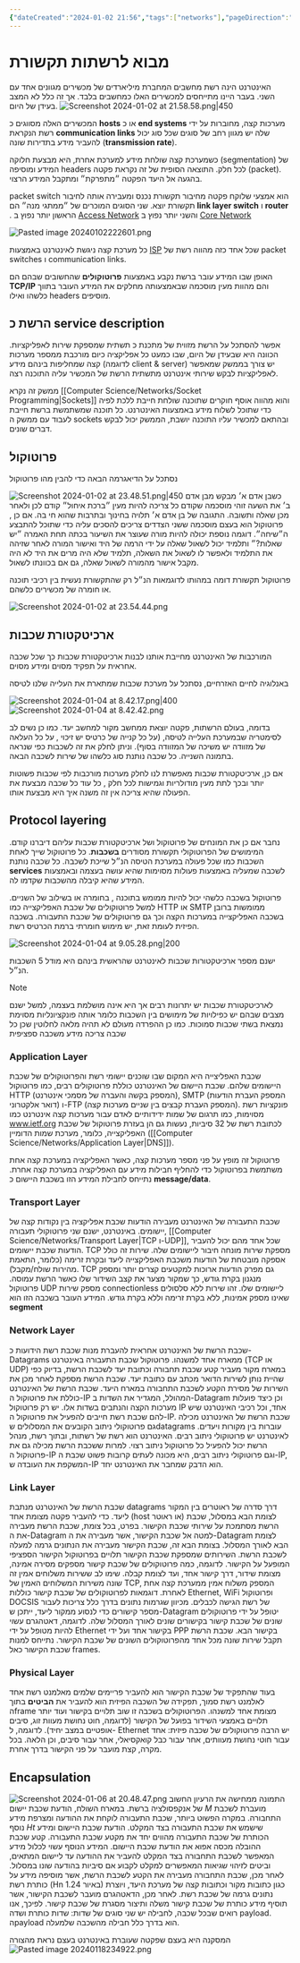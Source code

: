 ```yaml
---
{"dateCreated":"2024-01-02 21:56","tags":["networks"],"pageDirection":"rtl","dg-publish":true,"permalink":"/computer-science/networks/computer-networks-intro-and-protocol-layers/","dgPassFrontmatter":true}
---
```


# מבוא לרשתות תקשורת
האינטרנט הינה רשת מחשבים המחברת מיליארדים של מכשירים מגוונים אחד עם השני.
בעבר היינו מתייחסים למכשירים האלו כמחשבים בלבד. אך זה כלל לא המצב בעידן של היום.
![Screenshot 2024-01-02 at 21.58.58.png|450](/img/user/Assets/Screenshot%202024-01-02%20at%2021.58.58.png)

המכשירים האלה מסווגים כ __hosts__ או כ __end systems__
מערכות קצה, מחוברות על ידי רשת הנקראת __communication links__ שלה יש מגוון רחב של סוגים שכל סוג יכול להעביר מידע בתדירות שונה (__transmission rate__). 

כשמערכת קצה שולחת מידע למערכת אחרת, היא מבצעת חלוקה (segmentation) של המידע ומוסיפה headers לכל חלק. התוצאה הסופית של זה נקראת פקטה (packet).
בהגעה אל היעד הפקטה ״מתפרקת״ ומתקבל המידע הרצוי.

packet switch הוא אמצעי שלוקח פקטה מחיבור תקשורת נכנס ומעבירה אותה לחיבור תקשורת יוצא. שני הסוגים המוכרים של ״ממתגי מנה״ הם __link layer switch__ ו __router__ . הראשון יותר נפוץ ב [Access Network](https://www.techtarget.com/whatis/definition/access-network) והשני יותר נפוץ ב [Core Network](https://drivenets.com/resources/education-center/what-is-a-core-network/)

![Pasted image 20240102222601.png](/img/user/Assets/Pasted%20image%2020240102222601.png)

כל מערכת קצה ניגשת לאינטרנט באמצעות [ISP](https://www.verizon.com/about/blog/isp-meaning) שכל אחד כזה מהווה רשת של packet switches ו communication links.

האופן שבו המידע עובר ברשת נקבע באמצעות __פרוטוקולים__ שהחשובים שבהם הם __TCP/IP__ והם מהוות מעין מוסכמה שבאמצעותה מחלקים את המידע העובר בתווך כלשהו ואילו headers מוסיפים.
## הרשת כ service description
אפשר להסתכל על הרשת מזווית של מתכנת כ תשתית שמספקת שירות לאפליקציות.
הכוונה היא שבעידן של היום, שבו כמעט כל אפליקציה כיום מורכבת ממספר מערכות קצה שמחליפות בינהם מידע (לדוגמה client & server) יש צורך בממשק שמאפשר לאפליקציות לבקש שירותי אינטרנט מתשתית הרשת של המכשיר עליה התוכנה רצה.

ממשק זה נקרא [[Computer Science/Networks/Socket Programming\|Sockets]] והוא מהווה אוסף חוקרים שתוכנה שולחת חייבת ללכת לפיה כדי שתוכל לשלוח מידע באמצעות האינטרנט.  כל תוכנה שמשתמשת ברשת חייבת לעבוד עם ממשק ה sockets ובהתאם למכשיר עליו התוכנה יושבת, הממשק יכול לבקש דברים שונים.
## פרוטוקול 
נסתכל על הדיאגרמה הבאה כדי להבין מהו פרוטוקול 

![Screenshot 2024-01-02 at 23.48.51.png|450](/img/user/Assets/Screenshot%202024-01-02%20at%2023.48.51.png)
כשבן אדם א׳ מבקש מבן אדם ב׳ את השעה זוהי מוסכמה שקודם כל צריכה להיות מעין ״ברכת איחול״ קודם לכן ולאחר מכן שאלה ותשובה. התגובה של בן אדם א׳ תלויה בחינוך ובתרבות שהוא חי בה. אם כן , פרוטוקול הוא בעצם מוסכמה ששני הצדדים צריכים להסכים עליה כדי שתוכל להתבצע ה״שיחה״. דוגמה נוספת יכולה להיות מורה שעוצר את השיעור בכתה תחת האמרה ״יש שאלות?״ ותלמיד יכול לשאול שאלה על ידי הרמה של היד ואישור המורה לאחר שזיהה את התלמיד ולאפשר לו לשאול את השאלה, תלמיד שלא היה מרים את היד לא היה מקבל אישור מהמורה לשאול שאלה, גם אם בכוונתו לשאול.

פרוטוקול תקשורת דומה במהותו לדוגמאות הנ״ל רק שהתקשורת נעשית בין רכיבי תוכנה או חומרה של מכשירים כלשהם. 

![Screenshot 2024-01-02 at 23.54.44.png](/img/user/Assets/Screenshot%202024-01-02%20at%2023.54.44.png)

## ארכיטקטורת שכבות
המורכבות של האינטרנט מחייבת אותנו לבנות ארכיטקטורת שכבות כך שכל שכבה אחראית על תפקיד מסוים ומידע מסוים.

באנלוגיה לחיים האזרחיים, נסתכל על מערכת שכבות שמתארת את העלייה שלנו לטיסה

![Screenshot 2024-01-04 at 8.42.17.png|400](/img/user/Assets/Screenshot%202024-01-04%20at%208.42.17.png)
![Screenshot 2024-01-04 at 8.42.42.png](/img/user/Assets/Screenshot%202024-01-04%20at%208.42.42.png)

בדומה, בעולם הרשתות, פקטה יוצאת ממחשב מקור למחשב יעד. כמו כן נשים לב לסימטריה שבמערכת העלייה לטיסה, (על כל קנייה של כרטיס יש זיכוי , על כל העלאה של מזוודה יש משיכה של המזוודה בסוף). וניתן לחלק את זה לשכבות כפי שנראה בתמונה השנייה. כל שכבה נותנת סוג כלשהו של שירות לשכבה הבאה.

אם כן, ארכיטקטורת שכבות מאפשרת לנו לחלק מערכות מורכבות לפי שכבות פשוטות יותר ובכך לתת מעין מודולריות וגמישות לכל חלק , כל עוד כל שכבה מבצעת את הפעולה שהיא צריכה אין זה משנה איך היא מבצעת אותו. 

## Protocol layering
נחבר אם כן את המונחים של פרוטוקול ושל ארכיטקטורת שכבות עליהם דיברנו קודם.
המימושים של הפרוטוקולי תקשורת מסודרים __בשכבות__. כל פרוטוקול שייך לאחת השכבות כמו שכל פעולה במערכת הטיסה הנ״ל שייכת לשכבה.
כל שכבה נותנת __services__ לשכבה שמעליה באמצעות פעולות מסוימות שהיא עושה בעצמה ובאמצעות המידע שהיא קיבלה מהשכבות שקדמו לה.

פרוטוקול בשכבה כלשהי יכול להיות ממומש בתוכנה , בחומרה או בשילוב של השניים. למשל פרוטוקולים של שכבת האפליקצייה כמו HTTP או SMTP ממומשות ברובן בשכבה האפליקצייה במערכות הקצה וכך גם פרוטוקולים של שכבת התעבורה. בשכבה הפיזית לעומת זאת, יש מימוש חומרתי ברמת הכרטיס רשת.

![Screenshot 2024-01-04 at 9.05.28.png|200](/img/user/Assets/Screenshot%202024-01-04%20at%209.05.28.png)

ישנם מספר ארכיטקטורות שכבות לאינטרנט שהראשית בינהם היא מודל 5 השכבות הנ״ל. 

>[!note] 
>לארכיטקטורת שכבות יש יתרונות רבים אך היא אינה מושלמת בעצמה, למשל ישנם מצבים שבהם יש כפילויות של מימושים בין השכבות כלומר אותה פונקציונליות מסוימת נמצאת בשתי שכבות סמוכות. כמו כן ההפרדה מעולם לא תהיה מלאה לחלוטין שכן כל שכבה צריכה מידע משכבה ספציפית

### Application Layer 
שכבת האפליצייה היא המקום שבו שוכנים יישומי רשת והפרוטוקולים של שכבת היישומים שלהם. שכבת היישום של האינטרנט כוללת פרוטוקולים רבים, כמו פרוטוקול HTTP (המספק בקשה והעברה של מסמכי אינטרנט), SMTP (המספק העברת הודעות דואר אלקטרוני) ו-FTP (המספק העברת קבצים בין שניים מערכות קצה). פונקציות רשת מסוימות, כמו תרגום של שמות ידידותיים לאדם עבור מערכות קצה אינטרנט כמו www.ietf.org לכתובת רשת של 32 סיביות, נעשות גם הן בעזרת פרוטוקול של שכבת האפליקצייה, כלומר, מערכת שמות הדומיין ([[Computer Science/Networks/Application Layer\|DNS]]). 

פרוטוקול זה מופץ על פני מספר מערכות קצה, כאשר האפליקציה במערכת קצה אחת משתמשת בפרוטוקול כדי להחליף חבילות מידע עם האפליקציה במערכת קצה אחרת. נתייחס לחבילת המידע הזו בשכבת היישום כ __message/data__. 

### Transport Layer
שכבת התעבורה של האינטרנט מעבירה הודעות שכבת אפליקציה בין נקודות קצה של יישומים. באינטרנט, ישנם שני פרוטוקולי תעבורה, [[Computer Science/Networks/Transport Layer\|TCP ו-UDP]], שכל אחד מהם יכול להעביר הודעות שכבת יישומים. TCP מספקת שירות מונחה חיבור ליישומים שלה. שירות זה כולל אספקה ​​מובטחת של הודעות משכבת האפליקצייה ליעד ובקרת זרימה (כלומר, התאמת מהירות שולח/מקבל). TCP גם מפרק הודעות ארוכות למקטעים קצרים יותר ומספק מנגנון בקרת גודש, כך שמקור מצער את קצב השידור שלו כאשר הרשת עמוסה. פרוטוקול UDP מספק שירות connectionless ליישומים שלו. זהו שירות ללא סלסולים שאינו מספק אמינות, ללא בקרת זרימה וללא בקרת גודש. המידע העובר בשכבה הזו הוא __segment__

### Network Layer
שכבת הרשת של האינטרנט אחראית להעברת מנות שכבת רשת הידועות כ-Datagrams ממארח ​​אחד למשנהו. פרוטוקול שכבת התעבורה באינטרנט (TCP או UDP) במארח מקור מעביר קטע שכבת תחבורה וכתובת יעד לשכבת הרשת, בדיוק כפי שהיית נותן לשירות הדואר מכתב עם כתובת יעד. שכבת הרשת מספקת לאחר מכן את השירות של מסירת הקטע לשכבת התחבורה במארח היעד.
שכבת הרשת של האינטרנט כוללת את פרוטוקול ה-IP המהולל, המגדיר את השדות ב-Datagram וכן כיצד פועלות מערכות הקצה והנתבים בשדות אלו. יש רק פרוטוקול IP אחד, וכל רכיבי האינטרנט שיש להם שכבת רשת חייבים להפעיל את פרוטוקול ה-IP. שכבת הרשת של האינטרנט מכילה גם פרוטוקולי ניתוב הקובעים את המסלולים שdatagrams עוברות בין מקורות ויעדים. לאינטרנט יש פרוטוקולי ניתוב רבים. האינטרנט הוא רשת של רשתות, ובתוך רשת, מנהל הרשת יכול להפעיל כל פרוטוקול ניתוב רצוי. למרות ששכבת הרשת מכילה גם את פרוטוקול ה-IP וגם פרוטוקולי ניתוב רבים, היא מכונה לעתים קרובות פשוט שכבת ה-IP, המשקפת את העובדה ש-IP הוא הדבק שמחבר את האינטרנט יחד.

### Link Layer
שכבת הרשת של האינטרנט מנתבת datagrams דרך סדרה של ראוטרים בין המקור ליעד. כדי להעביר פקטה מצומת אחד (host או ראוטר) לצומת הבא במסלול, שכבת הרשת מסתמכת על שירותי שכבת הקישור. בפרט, בכל צומת, שכבת הרשת מעבירה את ה-Datagram למטה אל שכבת הקישור, אשר מעבירה את ה-Datagram לצומת הבא לאורך המסלול. בצומת הבא זה, שכבת הקישור מעבירה את הנתונים גרמה למעלה לשכבת הרשת.
השירותים שמספקת שכבת הקישור תלויים בפרוטוקול הקישור הספציפי המופעל על הקישור. לדוגמה, כמה פרוטוקולים של שכבת קישור מספקים מסירה אמינה, מצומת שידור, דרך קישור אחד, ועד לצומת קבלה. שימו לב ששירות משלוחים אמין זה שונה משירות המשלוחים האמין של TCP, המספק משלוח אמין ממערכת קצה אחת לאחרת. דוגמאות לפרוטוקולים של שכבת קישור כוללות Ethernet, WiFi ופרוטוקול DOCSIS של רשת הגישה לכבלים. מכיוון שגרמות נתונים בדרך כלל צריכות לעבור מספר קישורים כדי לנסוע ממקור ליעד, ייתכן ש-Datagram יטופל על ידי פרוטוקולים שונים של שכבת קישור בקישורים שונים לאורך המסלול שלה. לדוגמה, דאטהגרם עשוי להיות מטופל על ידי Ethernet בקישור אחד ועל ידי PPP בקישור הבא. שכבת הרשת תקבל שירות שונה מכל אחד מהפרוטוקולים השונים של שכבת הקישור. נתייחס למנות שכבת הקישור כאל frames.

### Physical Layer
בעוד שהתפקיד של שכבת הקישור הוא להעביר פריימים שלמים מאלמנט רשת אחד לאלמנט רשת סמוך, תפקידה של השכבה הפיזית הוא להעביר את __הביטים__ בתוך הframe מצומת אחד למשנהו. הפרוטוקולים בשכבה זו שוב תלויים בקישור ועוד יותר תלויים באמצעי השידור בפועל של הקישור (לדוגמה, חוט נחושת מעוות זוג, סיבים אופטיים במצב יחיד). לדוגמה, ל- Ethernet יש הרבה פרוטוקולים של שכבה פיזית: אחד עבור חוטי נחושת מעוותים, אחר עבור כבל קואקסיאלי, אחר עבור סיבים, וכן הלאה. בכל מקרה, קצת מועבר על פני הקישור בדרך אחרת.

## Encapsulation
![Screenshot 2024-01-06 at 20.48.47.png](/img/user/Assets/Screenshot%202024-01-06%20at%2020.48.47.png)
התמונה ממחישה את הרעיון החשוב של אנקפסולציה ברשת. במארח השולח, הודעת שכבת יישום $M$ מועברת לשכבת התחבורה. במקרה הפשוט ביותר, שכבת התעבורה לוקחת את ההודעה ומצרפת מידע נוסף $Ht$ שישמש את שכבת התעבורה בצד המקלט. הודעת שכבת היישום ומידע הכותרת של שכבת התעבורה מהווים יחד את מקטע שכבת התעבורה. קטע שכבת ההובלה מכסה אפוא את הודעת שכבת היישום. המידע הנוסף עשוי לכלול מידע המאפשר לשכבת התחבורה בצד המקלט להעביר את ההודעה עד ליישום המתאים, וביטים לזיהוי שגיאות המאפשרים למקלט לקבוע אם סיביות בהודעה שונו במסלול. לאחר מכן, שכבת התחבורה מעבירה את הקטע לשכבת הרשת, אשר מוסיפה מידע על כותרת רשת (Hn באיור 1.24) כגון כתובות מקור וכתובות קצה של מערכת היעד, ויוצרת נתונים גרמה של שכבת רשת. לאחר מכן, הדאטהגרם מועבר לשכבת הקישור, אשר תוסיף מידע כותרת של שכבת קישור משלה ותיצור מסגרת של שכבת קישור. לפיכך, אנו רואים שבכל שכבה, לחבילה יש שני סוגים של שדות: שדות כותרת ושדה payload. הpayload הוא בדרך כלל חבילה מהשכבה שלמעלה.

המסקנה היא בעצם שפקטה שעוברת באינטרנט בעצם נראת מהצורה 
![Pasted image 20240118234922.png](/img/user/Assets/Pasted%20image%2020240118234922.png)
